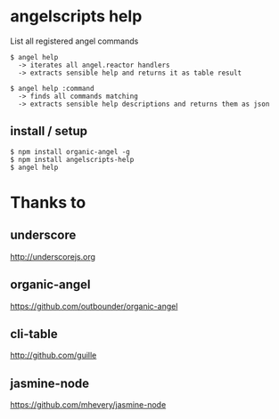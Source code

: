 # angelscripts help

List all registered angel commands

    $ angel help
      -> iterates all angel.reactor handlers
      -> extracts sensible help and returns it as table result

    $ angel help :command
      -> finds all commands matching 
      -> extracts sensible help descriptions and returns them as json

## install / setup

    $ npm install organic-angel -g
    $ npm install angelscripts-help
    $ angel help

# Thanks to

## underscore 
http://underscorejs.org

## organic-angel
https://github.com/outbounder/organic-angel

## cli-table
http://github.com/guille

## jasmine-node
https://github.com/mhevery/jasmine-node